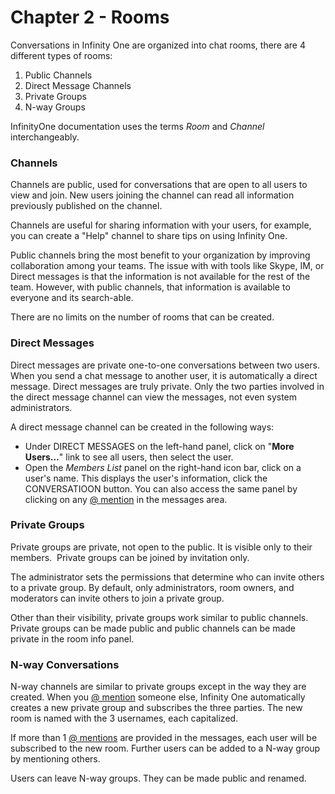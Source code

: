 # <a name="Chapter2"></a>Chapter 2 - Rooms

Conversations in Infinity One are organized into chat rooms, there are 4 different types of rooms:

1.  Public Channels
2.  Direct Message Channels
3.  Private Groups
4.  N-way Groups

InfinityOne documentation uses the terms _Room_ and _Channel_ interchangeably.

### <a name="Chapter2-1"></a>Channels

Channels are public, used for conversations that are open to all users to view and join.
New users joining the channel can read all information previously published on the channel.

Channels are useful for sharing information with your users, for example, you can create a
"Help" channel to share tips on using Infinity One.

Public channels bring the most benefit to your organization by improving collaboration among
your teams. The issue with with tools like Skype, IM, or Direct messages is that the information
is not available for the rest of the team. However, with public channels, that information is
available to everyone and its search-able.

There are no limits on the number of rooms that can be created.

### <a name="Chapter2-2"></a>Direct Messages

Direct messages are private one-to-one conversations between two users. When you
send a chat message to another user, it is automatically a direct message. Direct
messages are truly private. Only the two parties involved in the direct message
channel can view the messages, not even system administrators.

A direct message channel can be created in the following ways:

* Under DIRECT MESSAGES on the left-hand panel, click on "**More Users...**" link
  to see all users, then select the user.
* Open the _Members List_ panel on the right-hand icon bar, click on a user's name.
  This displays the user's information, click the CONVERSATIOON button. You can
  also access the same panel by clicking on any [@ mention][1] in
  the messages area.

### <a name="Chapter2-3"></a>Private Groups

Private groups are private, not open to the public. It is visible only to their members. 
Private groups can be joined by invitation only.

The administrator sets the permissions that determine who can invite others to
a private group. By default, only administrators, room owners, and moderators can
invite others to join a private group.

Other than their visibility, private groups work similar to public channels. Private
groups can be made public and public channels can be made private in the room info
panel.

### N-way Conversations

N-way channels are similar to private groups except in the way they are created. When you
[@ mention][1] someone else, Infinity One automatically creates a new private group and
subscribes the three parties. The new room is named with the 3 usernames, each capitalized.

If more than 1 [@ mentions][1] are provided in the messages, each user will be subscribed to
the new room. Further users can be added to a N-way group by mentioning others.

Users can leave N-way groups. They can be made public and renamed.

[1]: /help/at-mentions/

